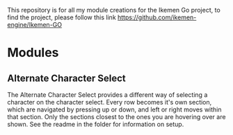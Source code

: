 This repository is for all my module creations for the Ikemen Go project, to find the project, please follow this link 
https://github.com/ikemen-engine/Ikemen-GO

# Modules
## Alternate Character Select
The Alternate Character Select provides a different way of selecting a character on the character select. Every row becomes it's own section, which are navigated by pressing up or down, and left or right moves within that section. Only the sections closest to the ones you are hovering over are shown. See the readme in the folder for information on setup.
